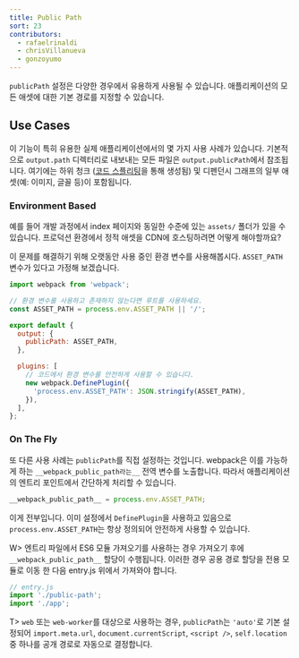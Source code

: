 ```yaml
---
title: Public Path
sort: 23
contributors:
  - rafaelrinaldi
  - chrisVillanueva
  - gonzoyumo
---
```


`publicPath` 설정은 다양한 경우에서 유용하게 사용될 수 있습니다. 애플리케이션의 모든 애셋에 대한 기본 경로를 지정할 수 있습니다.

## Use Cases

이 기능이 특히 유용한 실제 애플리케이션에서의 몇 가지 사용 사례가 있습니다. 기본적으로 `output.path` 디렉터리로 내보내는 모든 파일은 `output.publicPath`에서 참조됩니다. 여기에는 하위 청크 ([코드 스플리팅](/guides/code-splitting/)을 통해 생성됨) 및 디펜던시 그래프의 일부 애셋(예: 이미지, 글꼴 등)이 포함됩니다.

### Environment Based

예를 들어 개발 과정에서 index 페이지와 동일한 수준에 있는 `assets/` 폴더가 있을 수 있습니다. 프로덕션 환경에서 정적 애셋을 CDN에 호스팅하려면 어떻게 해야할까요?

이 문제를 해결하기 위해 오랫동안 사용 중인 환경 변수를 사용해봅시다. `ASSET_PATH` 변수가 있다고 가정해 보겠습니다.

```js
import webpack from 'webpack';

// 환경 변수를 사용하고 존재하지 않는다면 루트를 사용하세요.
const ASSET_PATH = process.env.ASSET_PATH || '/';

export default {
  output: {
    publicPath: ASSET_PATH,
  },

  plugins: [
    // 코드에서 환경 변수를 안전하게 사용할 수 있습니다.
    new webpack.DefinePlugin({
      'process.env.ASSET_PATH': JSON.stringify(ASSET_PATH),
    }),
  ],
};
```

### On The Fly

또 다른 사용 사례는 `publicPath`를 직접 설정하는 것입니다. webpack은 이를 가능하게 하는 `__webpack_public_path라는__` 전역 변수를 노출합니다. 따라서 애플리케이션의 엔트리 포인트에서 간단하게 처리할 수 있습니다.

```js
__webpack_public_path__ = process.env.ASSET_PATH;
```

이게 전부입니다. 이미 설정에서 `DefinePlugin`을 사용하고 있음으로 `process.env.ASSET_PATH`는 항상 정의되어 안전하게 사용할 수 있습니다.

W> 엔트리 파일에서 ES6 모듈 가져오기를 사용하는 경우 가져오기 후에 `__webpack_public_path__` 할당이 수행됩니다. 이러한 경우 공용 경로 할당을 전용 모듈로 이동 한 다음 entry.js 위에서 가져와야 합니다.

```js
// entry.js
import './public-path';
import './app';
```

T> `web` 또는 `web-worker`를 대상으로 사용하는 경우, `publicPath`는 `'auto'`로 기본 설정되어 `import.meta.url`, `document.currentScript`, `<script />`, `self.location` 중 하나를 공개 경로로 자동으로 결정합니다.
